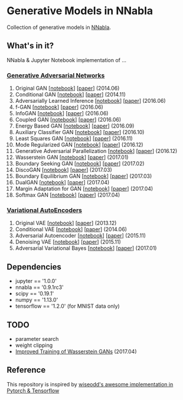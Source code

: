 #  Generative Models in NNabla

Collection of generative models in [NNabla](https://github.com/sony/nnabla).

## What's in it?

NNabla & Jupyter Notebook implementation of ...

### [Generative Adversarial Networks](https://github.com/TakuyaNakazato0227/nnabla_generative_models/tree/master/GAN)

1. Original GAN [[notebook](https://github.com/TakuyaNakazato0227/nnabla_generative_models/blob/master/GAN/Original_GAN.ipynb)] [[paper](https://arxiv.org/abs/1406.2661)] (2014.06) 
1. Conditional GAN [[notebook](https://github.com/TakuyaNakazato0227/nnabla_generative_models/blob/master/GAN/Conditional_GAN.ipynb)] [[paper](https://arxiv.org/abs/1411.1784)] (2014.11)
1. Adversarially Learned Inference [[notebook](https://github.com/TakuyaNakazato0227/nnabla_generative_models/blob/master/GAN/Adversarially_Learned_Inference.ipynb)] [[paper](https://arxiv.org/abs/1606.00704)] (2016.06)
1. f-GAN [[notebook](https://github.com/TakuyaNakazato0227/nnabla_generative_models/blob/master/GAN/f_GAN.ipynb)] [[paper](https://arxiv.org/abs/1606.00709)] (2016.06)
1. InfoGAN [[notebook](https://github.com/TakuyaNakazato0227/nnabla_generative_models/blob/master/GAN/Info_GAN.ipynb)] [[paper](https://arxiv.org/abs/1606.03657)] (2016.06)
1. Coupled GAN [[notebook](https://github.com/TakuyaNakazato0227/nnabla_generative_models/blob/master/GAN/Coupled_GAN.ipynb)] [[paper](https://arxiv.org/abs/1606.07536)] (2016.06)
1. Energy Based GAN [[notebook](https://github.com/TakuyaNakazato0227/nnabla_generative_models/blob/master/GAN/Energy_Based_GAN.ipynb)] [[paper](https://arxiv.org/abs/1609.03126)] (2016.09)
1. Auxiliary Classifier GAN [[notebook](https://github.com/TakuyaNakazato0227/nnabla_generative_models/blob/master/GAN/Auxiliary_Classifier_GAN.ipynb)] [[paper](https://arxiv.org/abs/1610.09585)] (2016.10)
1. Least Squares GAN [[notebook](https://github.com/TakuyaNakazato0227/nnabla_generative_models/blob/master/GAN/Least_Squares_GAN.ipynb)] [[paper](https://arxiv.org/abs/1611.04076v2)] (2016.11)
1. Mode Regularized GAN [[notebook](https://github.com/TakuyaNakazato0227/nnabla_generative_models/blob/master/GAN/Mode_Regularized_GAN.ipynb)] [[paper](https://arxiv.org/abs/1612.02136)] (2016.12)
1. Generative Adversarial Parallelization [[notebook](https://github.com/TakuyaNakazato0227/nnabla_generative_models/blob/master/GAN/Generative_Adversarial_Parallelization.ipynb)] [[paper](https://arxiv.org/abs/1612.04021)] (2016.12)
1. Wasserstein GAN [[notebook](https://github.com/TakuyaNakazato0227/nnabla_generative_models/blob/master/GAN/Wasserstein_GAN.ipynb)] [[paper](https://arxiv.org/abs/1701.07875)] (2017.01)
1. Boundary Seeking GAN [[notebook](https://github.com/TakuyaNakazato0227/nnabla_generative_models/blob/master/GAN/Boundary_Seeking_GAN.ipynb)] [[paper](https://arxiv.org/abs/1702.08431)] (2017.02)
1. DiscoGAN [[notebook](https://github.com/TakuyaNakazato0227/nnabla_generative_models/blob/master/GAN/Disco_GAN.ipynb)] [[paper](https://arxiv.org/abs/1703.05192)] (2017.03)
1. Boundary Equilibrium GAN [[notebook](https://github.com/TakuyaNakazato0227/nnabla_generative_models/blob/master/GAN/Boundary_Equilibrium_GAN.ipynb)] [[paper](https://arxiv.org/abs/1703.10717)] (2017.03)
1. DualGAN [[notebook](https://github.com/TakuyaNakazato0227/nnabla_generative_models/blob/master/GAN/Dual_GAN.ipynb)] [[paper](https://arxiv.org/abs/1704.02510)] (2017.04)
1. Margin Adaptation for GAN [[notebook](https://github.com/TakuyaNakazato0227/nnabla_generative_models/blob/master/GAN/MA_GAN.ipynb)] [[paper](https://arxiv.org/abs/1704.03817)] (2017.04)
1. Softmax GAN [[notebook](https://github.com/TakuyaNakazato0227/nnabla_generative_models/blob/master/GAN/Softmax_GAN.ipynb)] [[paper](https://arxiv.org/abs/1704.06191)] (2017.04)

### [Variational AutoEncoders](https://github.com/TakuyaNakazato0227/nnabla_generative_models/tree/master/VAE)

1. Original VAE [[notebook](https://github.com/TakuyaNakazato0227/nnabla_generative_models/blob/master/VAE/Original_Variational_AutoEncoder.ipynb)] [[paper](https://arxiv.org/abs/1312.6114)] (2013.12)
1. Conditional VAE [[notebook](https://github.com/TakuyaNakazato0227/nnabla_generative_models/blob/master/VAE/Conditional_Variational_AutoEncoder.ipynb)] [[paper](https://arxiv.org/abs/1406.5298)] (2014.06)
1. Adversarial Autoencoder [[notebook](https://github.com/TakuyaNakazato0227/nnabla_generative_models/blob/master/VAE/Adversarial_AutoEncoder.ipynb)] [[paper](https://arxiv.org/abs/1511.05644)] (2015.11)
1. Denoising VAE [[notebook](https://github.com/TakuyaNakazato0227/nnabla_generative_models/blob/master/VAE/Denoising_Variatinoal_AutoEncoder.ipynb)] [[paper](https://arxiv.org/abs/1511.06406)] (2015.11)
1. Adversarial Variational Bayes [[notebook](https://github.com/TakuyaNakazato0227/nnabla_generative_models/blob/master/VAE/Adversarial_Variational_Bayes.ipynb)] [[paper](https://arxiv.org/abs/1701.04722)] (2017.01)

## Dependencies

* jupyter == '1.0.0'
* nnabla == '0.9.1rc3' 
* scipy == '0.19.1'
* numpy == '1.13.0'
* tensorflow == '1.2.0' (for MNIST data only)

## TODO

* parameter search
* weight clipping
* [Improved Training of Wasserstein GANs](https://arxiv.org/abs/1704.00028) (2017.04)

## Reference
This repository is inspired by [wiseodd's awesome implementation in Pytorch & Tensorflow](https://github.com/wiseodd/generative-models)